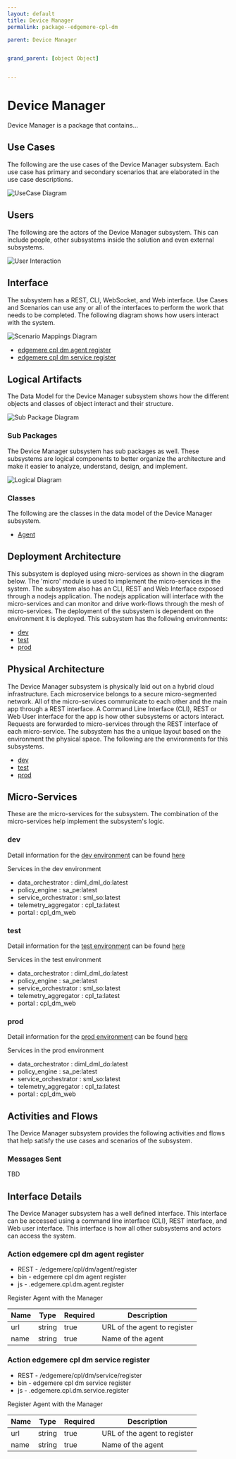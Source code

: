 ```yaml
---
layout: default
title: Device Manager
permalink: package--edgemere-cpl-dm

parent: Device Manager


grand_parent: [object Object]


---
```

# Device Manager

Device Manager is a package that contains...



## Use Cases

The following are the use cases of the Device Manager subsystem. Each use case has primary and secondary scenarios
that are elaborated in the use case descriptions.



![UseCase Diagram](./usecases.svg)

## Users

The following are the actors of the Device Manager subsystem. This can include people, other subsystems 
inside the solution and even external subsystems. 



![User Interaction](./userinteraction.svg)

## Interface

The subsystem has a REST, CLI, WebSocket, and Web interface. Use Cases and Scenarios can use any or all
of the interfaces to perform the work that needs to be completed. The following  diagram shows how
users interact with the system.

![Scenario Mappings Diagram](./scenariomapping.svg)

* [ edgemere cpl dm agent register](#action--edgemere-cpl-dm-agent-register)
* [ edgemere cpl dm service register](#action--edgemere-cpl-dm-service-register)


## Logical Artifacts

The Data Model for the  Device Manager subsystem shows how the different objects and classes of object interact
and their structure.

![Sub Package Diagram](./subpackage.svg)

### Sub Packages

The Device Manager subsystem has sub packages as well. These subsystems are logical components to better
organize the architecture and make it easier to analyze, understand, design, and implement.



![Logical Diagram](./logical.svg)

### Classes

The following are the classes in the data model of the Device Manager subsystem.

* [Agent](class-Agent)



## Deployment Architecture

This subsystem is deployed using micro-services as shown in the diagram below. The 'micro' module is
used to implement the micro-services in the system. The subsystem also has an CLI, REST and Web Interface
exposed through a nodejs application. The nodejs application will interface with the micro-services and
can monitor and drive work-flows through the mesh of micro-services. The deployment of the subsystem is 
dependent on the environment it is deployed. This subsystem has the following environments:
* [dev](environment--edgemere-cpl-dm-dev)
* [test](environment--edgemere-cpl-dm-test)
* [prod](environment--edgemere-cpl-dm-prod)



## Physical Architecture

The Device Manager subsystem is physically laid out on a hybrid cloud infrastructure. Each microservice belongs
to a secure micro-segmented network. All of the micro-services communicate to each other and the main app through a
REST interface. A Command Line Interface (CLI), REST or Web User interface for the app is how other subsystems or actors 
interact. Requests are forwarded to micro-services through the REST interface of each micro-service. The subsystem has
the a unique layout based on the environment the physical space. The following are the environments for this
subsystems.
* [dev](environment--edgemere-cpl-dm-dev)
* [test](environment--edgemere-cpl-dm-test)
* [prod](environment--edgemere-cpl-dm-prod)


## Micro-Services

These are the micro-services for the subsystem. The combination of the micro-services help implement
the subsystem's logic.


### dev

Detail information for the [dev environment](environment--edgemere-cpl-dm-dev)
can be found [here](environment--edgemere-cpl-dm-dev)

Services in the dev environment

* data_orchestrator : diml_dml_do:latest
* policy_engine : sa_pe:latest
* service_orchestrator : sml_so:latest
* telemetry_aggregator : cpl_ta:latest
* portal : cpl_dm_web


### test

Detail information for the [test environment](environment--edgemere-cpl-dm-test)
can be found [here](environment--edgemere-cpl-dm-test)

Services in the test environment

* data_orchestrator : diml_dml_do:latest
* policy_engine : sa_pe:latest
* service_orchestrator : sml_so:latest
* telemetry_aggregator : cpl_ta:latest
* portal : cpl_dm_web


### prod

Detail information for the [prod environment](environment--edgemere-cpl-dm-prod)
can be found [here](environment--edgemere-cpl-dm-prod)

Services in the prod environment

* data_orchestrator : diml_dml_do:latest
* policy_engine : sa_pe:latest
* service_orchestrator : sml_so:latest
* telemetry_aggregator : cpl_ta:latest
* portal : cpl_dm_web


## Activities and Flows
The Device Manager subsystem provides the following activities and flows that help satisfy the use
cases and scenarios of the subsystem.




### Messages Sent

TBD

## Interface Details
The Device Manager subsystem has a well defined interface. This interface can be accessed using a
command line interface (CLI), REST interface, and Web user interface. This interface is how all other
subsystems and actors can access the system.

### Action  edgemere cpl dm agent register

* REST - /edgemere/cpl/dm/agent/register
* bin -  edgemere cpl dm agent register
* js - .edgemere.cpl.dm.agent.register

Register Agent with the Manager

| Name | Type | Required | Description |
|---|---|---|---|
| url | string |true | URL of the agent to register |
| name | string |true | Name of the agent |



### Action  edgemere cpl dm service register

* REST - /edgemere/cpl/dm/service/register
* bin -  edgemere cpl dm service register
* js - .edgemere.cpl.dm.service.register

Register Agent with the Manager

| Name | Type | Required | Description |
|---|---|---|---|
| url | string |true | URL of the agent to register |
| name | string |true | Name of the agent |




